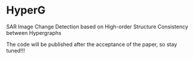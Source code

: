 # HyperG

SAR Image Change Detection based on High-order Structure Consistency between Hypergraphs

The code will be published after the acceptance of the paper, so stay tuned!!!
